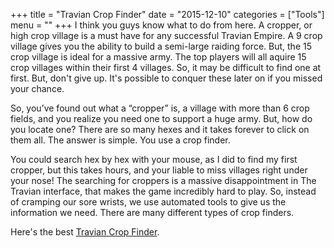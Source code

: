 +++
title = "Travian Crop Finder"
date = "2015-12-10"
categories = ["Tools"]
menu = ""
+++
I think you guys know what to do from here. A cropper, or high crop village is a must have for any successful Travian Empire. A 9 crop village gives you the ability to build a semi-large raiding force. But, the 15 crop village is ideal for a massive army. The top players will all aquire 15 crop villages within their first 4 villages. So, it may be difficult to find one at first. But, don't give up. It's possible to conquer these later on if you missed your chance.

So, you’ve found out what a “cropper” is, a village with more than 6 crop fields, and you realize you need one to support a huge army. But, how do you locate one? There are so many hexes and it takes forever to click on them all. The answer is simple. You use a crop finder. 

You could search hex by hex with your mouse, as I did to find my first cropper, but this takes hours, and your liable to miss villages right under your nose! The searching for croppers is a massive disappointment in The Travian interface, that makes the game incredibly hard to play. So, instead of cramping our sore wrists, we use automated tools to give us the information we need. There are many different types of crop finders.

Here's the best [Travian Crop Finder](http://croppers.travibot.com/).



